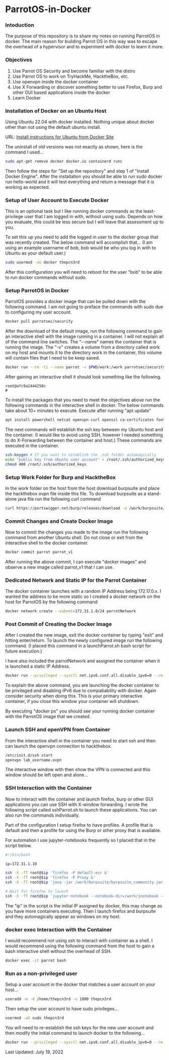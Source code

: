 # ParrotOS-in-Docker

### Intoduction

The purpose of this repository is to share my notes on running ParrotOS in docker.  The main reason for building Parrot OS in this way was to escape the overhead of a hypervisor and to experiment with docker to learn it more.

### Objectives
1. Use Parrot OS Security and become familiar with the distro
2. Use Parrot OS to work on TryHackMe, HacktheBox, etc.
3. Use openvpn inside the docker container
4. Use X Forwarding or discover something better to use Firefox, Burp and other GUI based applications inside the docker
5. Learn Docker


### Installation of Docker on an Ubuntu Host
Using Ubuntu 22.04 with docker installed.  Nothing unique about docker other than not using the default ubuntu install.  

URL: [Install instructions for Ubuntu from Docker Site](https://docs.docker.com/engine/install/ubuntu/)

The uninstall of old versions was not exactly as shown, here is the command I used...
```bash
sudo apt-get remove docker docker.io containerd runc
```

Then follow the steps for "Set up the repository" and step 1 of "Install Docker Engine".  After the installation you should be able to run sudo docker run hello-world and it will test everything and return a message that it is working as expected.


### Setup of User Account to Execute Docker
This is an optional task but I like running docker commands as the least-privilege user that I am logged in with, without using sudo.  Depends on how you evaluate, this could be less secure but I will leave that assessment up to you.

To set this up you need to add the logged in user to the docker group that was recently created.  The below command will accomplish that... (I am using an example username of bob, bob would be who you log in with to Ubuntu as your default user.)

```bash
sudo usermod -aG docker thepcn3rd
```

After this configuration you will need to reboot for the user "bob" to be able to run docker commands without sudo.


### Setup ParrotOS in Docker
ParrotOS provides a docker image that can be pulled down with the following command.  I am not going to preface the commands with sudo due to configuring my user account.

```bash
docker pull parrotsec/security
```

After the download of the default image, run the following command to gain an interactive shell with the image running in a container.  I will not explain all of the command line switches.  The "--name" names the container that is running the image.  The "-v" creates a volume from a directory called work on my host and mounts it to the directory work in the container, this volume will contain files that I need to be keep saved.

```bash
docker run --rm -ti --name parrot -v $PWD/work:/work parrotsec/security
```

After gaining an interactive shell it should look something like the following.
```shell_appearance
root@afc9a2444258c
#
```

To install the packages that you need to meet the objectives above run the following commands in the interactive shell in docker.  The below commands take about 10+ minutes to execute.  Execute after running "apt update"
```bash
apt install powershell netcat openvpn curl openssl ca-certificates fontconfig libxext6 libxrender1 libxtst6 parrot-interface-common ssh openjdk-11-jdk jupyter-notebook rlwrap default-mysql-client exiftool ffuf ldap-utils
```

The next commands will establish the ssh key between my Ubuntu host and the container.  (I would like to avoid using SSH, however I needed something to do X-Forwarding between the container and host.)  These commands are executed in the container.

```bash
ssh-keygen # If you want to establish the .ssh folder automagically
echo "public key from Ubuntu user account" > /root/.ssh/authorized_keys
chmod 400 /root/.ssh/authorized_keys
```

### Setup Work Folder for Burp and HacktheBox
In the work folder on the host from the host download burpsuite and place the hackthebox ovpn file inside this file.  To download burpsuite as a stand-alone java file run the following curl command

```bash
curl https://portswigger.net/burp/releases/download -o /work/burpsuite/burpsuite_community.jar
```


### Commit Changes and Create Docker Image

Now to commit the changes you made to the image run the following command from another Ubuntu shell.  Do not close or exit from the interactive shell to the docker container.

```bash
docker commit parrot parrot_v1
```

After running the above commit, I can execute "docker images" and observe a new image called parrot_v1 that I can use.

### Dedicated Network and Static IP for the Parrot Container

The docker container launches with a random IP Address being 172.17.0.x.  I wanted the address to be more static so I created a docker network on the host for ParrotOS by the following command

```bash
docker network create --subnet=172.31.1.0/24 parrotNetwork
```


### Post Commit of Creating the Docker Image
After I created the new image, exit the docker container by typing "exit" and hitting enter/return.  To launch the newly configured image run the following command.  (I placed this command in a launchParrot.sh bash script for future execution.)

I have also included the parrotNetwork and assigned the container when it is launched a static IP Address.

```bash
docker run --privileged --sysctl net.ipv6.conf.all.disable_ipv6=0 --rm -ti --name parrot -v $PWD/parrotWork:/work --net parrotNetwork --ip 172.31.1.10 parrot_v1
```

To explain the above command, you are launching the docker container to be privileged and disabling IPv6 due to compatiability with docker.  Again consider security when doing this.  This is your primary interactive container, if you close this window your container will shutdown.

By executing "docker ps" you should see your running docker container with the ParrotOS image that we created.  


### Launch SSH and openVPN from Container
From the interactive shell in the container you need to start ssh and then can launch the openvpn connection to hackthebox.

```bash
/etc/init.d/ssh start
openvpn lab_username.ovpn
```

The interactive window with then show the VPN is connected and this window should be left open and alone...

### SSH Interaction with the Container
Now to interact with the container and launch firefox, burp or other GUI applications you can use SSH with X-window forwarding.  I wrote the following script called sshParrot.sh to launch these applications.  You can also run the commands individually.

Part of the configuration I setup firefox to have profiles.  A profile that is default and then a profile for using the Burp or other proxy that is available.

For automation I use jupyter-notebooks frequently so I placed that in the script below.

```bash
#!/bin/bash

ip=172.31.1.10

ssh -X -fT root@$ip 'firefox -P default-esr &'
ssh -X -fT root@$ip 'firefox -P Proxy &'
ssh -X -fT root@$ip 'java -jar /work/burpsuite/burpsuite_community.jar &'

# Wait for firefox to launch
ssh -X -fT root@$ip 'jupyter-notebook --notebook-dir=/work/jnotebook --allow-root &'
```

The "ip" in the script is the initial IP assigned by docker, this may change as you have more containers executing.  Then I launch firefox and burpsuite and they automagically appear as windows on my host.

### docker exec Interaction with the Container
I would recommend not using ssh to interact with container as a shell.  I would recommend using the following command from the host to gain a bash interactive shell without the overhead of SSH.

```bash
docker exec -it parrot bash
```

### Run as a non-privileged user

Setup a user account in the docker that matches a user account on your host...

```bash
useradd -m -d /home/thepcn3rd -u 1000 thepcn3rd
```

Then setup the user account to have sudo privileges...

```bash
usermod -aG sudo thepcn3rd
```

You will need to re-establish the ssh keys for the new user account and then modify the initial command to launch docker to the following...
```bash
docker run --privileged --sysctl net.ipv6.conf.all.disable_ipv6=0 --rm -ti --name parrot -v $PWD/parrotWork:/work --net parrotNetwork --ip 172.31.1.10 --user 1000:1000 parrotv1
```


Last Updated: July 19, 2022

